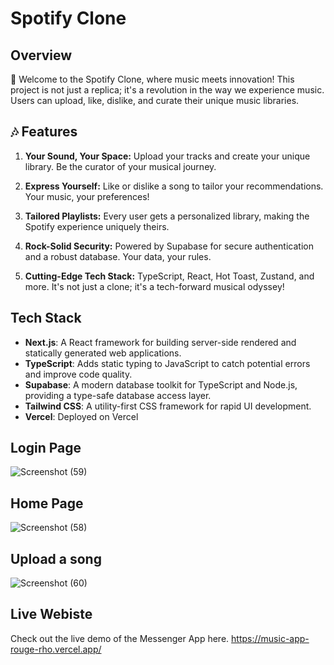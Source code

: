 # Spotify Clone

## Overview

🚀 Welcome to the Spotify Clone, where music meets innovation! This project is not just a replica; it's a revolution in the way we experience music. Users can upload, like, dislike, and curate their unique music libraries.

## 🎶 Features

1. **Your Sound, Your Space:** Upload your tracks and create your unique library. Be the curator of your musical journey.

2. **Express Yourself:** Like or dislike a song to tailor your recommendations. Your music, your preferences!

3. **Tailored Playlists:** Every user gets a personalized library, making the Spotify experience uniquely theirs.

4. **Rock-Solid Security:** Powered by Supabase for secure authentication and a robust database. Your data, your rules.

5. **Cutting-Edge Tech Stack:** TypeScript, React, Hot Toast, Zustand, and more. It's not just a clone; it's a tech-forward musical odyssey!


## Tech Stack

- **Next.js**: A React framework for building server-side rendered and statically generated web applications.
- **TypeScript**: Adds static typing to JavaScript to catch potential errors and improve code quality.
- **Supabase**: A modern database toolkit for TypeScript and Node.js, providing a type-safe database access layer.
- **Tailwind CSS**: A utility-first CSS framework for rapid UI development.
- **Vercel**: Deployed on Vercel
## Login Page
![Screenshot (59)](https://github.com/ShafiaAnsar/Spotify/assets/92047387/d9479aa8-38c2-44e8-84f0-c40aa16cf55d)
## Home Page
![Screenshot (58)](https://github.com/ShafiaAnsar/Spotify/assets/92047387/6a922aec-e4e7-4a50-a25f-9cfdc3012f3b)
## Upload a song
![Screenshot (60)](https://github.com/ShafiaAnsar/Spotify/assets/92047387/0d7ffa6e-de0c-4268-99df-ff81ab0cf760)
## Live Webiste
Check out the live demo of the Messenger App here. https://music-app-rouge-rho.vercel.app/
